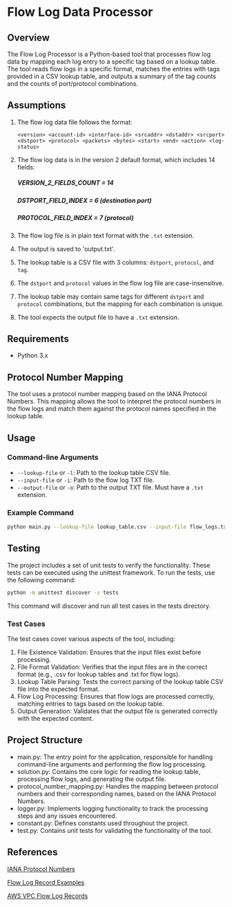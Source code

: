 # Flow Log Data Processor

## Overview

The Flow Log Processor is a Python-based tool that processes flow log data by mapping each log entry to a specific tag based on a lookup table. The tool reads flow logs in a specific format, matches the entries with tags provided in a CSV lookup table, and outputs a summary of the tag counts and the counts of port/protocol combinations.

## Assumptions

1. The flow log data file follows the format:

   ``` <version> <account-id> <interface-id> <srcaddr> <dstaddr> <srcport> <dstport> <protocol> <packets> <bytes> <start> <end> <action> <log-status> ```
2. The flow log data is in the version 2 default format, which includes 14 fields:
    ##### VERSION_2_FIELDS_COUNT = 14
    ##### DSTPORT_FIELD_INDEX = 6 (destination port)
    ##### PROTOCOL_FIELD_INDEX = 7 (protocol)

3. The flow log file is in plain text format with the `.txt` extension.
4. The output is saved to 'output.txt'.
5. The lookup table is a CSV file with 3 columns: `dstport`, `protocol`, and `tag`.
6. The `dstport` and `protocol` values in the flow log file are case-insensitive.
7. The lookup table may contain same tags for different `dstport` and `protocol` combinations, but the mapping for each combination is unique.
8. The tool expects the output file to have a `.txt` extension.

## Requirements

- Python 3.x

## Protocol Number Mapping

The tool uses a protocol number mapping based on the IANA Protocol Numbers. This mapping allows the tool to interpret the protocol numbers in the flow logs and match them against the protocol names specified in the lookup table.


## Usage

### Command-line Arguments

- `--lookup-file` or `-l`: Path to the lookup table CSV file.
- `--input-file` or `-i`: Path to the flow log TXT file.
- `--output-file` or `-o`: Path to the output TXT file. Must have a `.txt` extension.

### Example Command

```bash
python main.py --lookup-file lookup_table.csv --input-file flow_logs.txt --output-file output.txt
```

## Testing

The project includes a set of unit tests to verify the functionality. These tests can be executed using the unittest framework. To run the tests, use the following command:

```bash
python -m unittest discover -s tests
```
This command will discover and run all test cases in the tests directory.

### Test Cases
The test cases cover various aspects of the tool, including:

1. File Existence Validation: Ensures that the input files exist before processing.
2. File Format Validation: Verifies that the input files are in the correct format (e.g., .csv for lookup tables and .txt for flow logs).
3. Lookup Table Parsing: Tests the correct parsing of the lookup table CSV file into the expected format.
4. Flow Log Processing: Ensures that flow logs are processed correctly, matching entries to tags based on the lookup table.
5. Output Generation: Validates that the output file is generated correctly with the expected content.

## Project Structure

- main.py: The entry point for the application, responsible for handling command-line arguments and performing the flow log processing.
- solution.py: Contains the core logic for reading the lookup table, processing flow logs, and generating the output file.
- protocol_number_mapping.py: Handles the mapping between protocol numbers and their corresponding names, based on the IANA Protocol Numbers.
- logger.py: Implements logging functionality to track the processing steps and any issues encountered.
- constant.py: Defines constants used throughout the project.
- test.py: Contains unit tests for validating the functionality of the tool.

## References
[IANA Protocol Numbers](https://www.iana.org/assignments/protocol-numbers/protocol-numbers.xhtml) 

[Flow Log Record Examples](https://docs.ionos.com/cloud/network-services/flow-logs/record-example)

[AWS VPC Flow Log Records](https://docs.aws.amazon.com/vpc/latest/userguide/flow-log-records.html)
